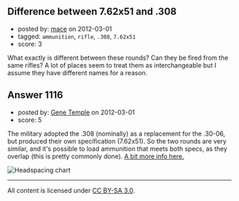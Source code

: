 ## Difference between 7.62x51 and .308

- posted by: [mace](https://stackexchange.com/users/-1/163-mace) on 2012-03-01
- tagged: `ammunition`, `rifle`, `.308`, `7.62x51`
- score: 3

What exactly is different between these rounds? Can they be fired from the same rifles? A lot of places seem to treat them as interchangeable but I assume they have different names for a reason.


## Answer 1116

- posted by: [Gene Temple](https://stackexchange.com/users/-1/254-gene-temple) on 2012-03-01
- score: 5

<p>The military adopted the .308 (nominally) as a replacement for the .30-06, but produced their own specification (7.62x51).  So the two rounds are very similar, and it's possible to load ammunition that meets both specs, as they overlap (this is pretty commonly done).  <a href="http://www.thefirearmblog.com/blog/2007/09/03/308-winchester-vs-762x51-nato/" rel="nofollow">A bit more info here.</a></p>

<p><img src="http://i.stack.imgur.com/WgRT3.png" alt="Headspacing chart"></p>




---

All content is licensed under [CC BY-SA 3.0](https://creativecommons.org/licenses/by-sa/3.0/).
